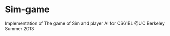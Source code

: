 Sim-game
========

Implementation of The game of Sim and player AI for CS61BL @UC Berkeley Summer 2013
